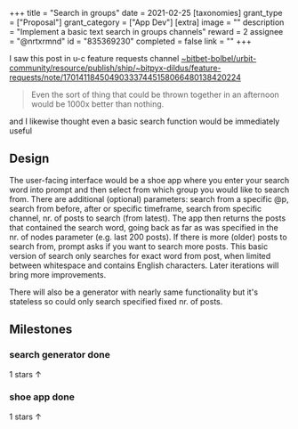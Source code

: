 +++
title = "Search in groups"
date = 2021-02-25
[taxonomies]
grant_type = ["Proposal"]
grant_category = ["App Dev"]
[extra]
image = ""
description = "Implement a basic text search in groups channels"
reward = 2
assignee = "@nrtxrmnd"
id = "835369230"
completed = false
link = ""
+++

I saw this post in u-c feature requests channel [~bitbet-bolbel/urbit-community/resource/publish/ship/~bitpyx-dildus/feature-requests/note/170141184504903337445158066480138420224](http://localhost:8080/~landscape/ship/~bitbet-bolbel/urbit-community/resource/publish/ship/~bitpyx-dildus/feature-requests/note/170141184504903337445158066480138420224)

> Even the sort of thing that could be thrown together in an afternoon would be 1000x better than nothing.

and I likewise thought even a basic search function would be immediately useful

## Design

The user-facing interface would be a shoe app where you enter your search word into prompt and then select from which group you would like to search from. There are additional (optional) parameters: search from a specific @p, search from before, after or specific timeframe, search from specific channel, nr. of posts to search (from latest). The app then returns the posts that contained the search word, going back as far as was specified in the nr. of nodes parameter (e.g. last 200 posts). If there is more (older) posts to search from, prompt asks if you want to search more posts.
This basic version of search only searches for exact word from post, when limited between whitespace and contains English characters. Later iterations will bring more improvements.

There will also be a generator with nearly same functionality but it's stateless so could only search specified fixed nr. of posts.

## Milestones

### search generator done

1 stars
↑

### shoe app done

1 stars
↑

